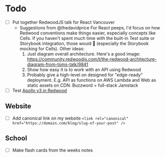 # Todo

- [ ] Put together RedwoodJS talk for React Vancouver
  - Suggestions from @thedavidprice
    For React peeps, I'd focus on how Redwood conventions make things easier, especially concepts like Cells. If you haven't spent much time with the built-in Test suite or Storybook integration, those would :exploding_head: (especially the Storybook mocking for Cells). Other ideas:
    1. Just diagram overall architecture. Here's a good image: https://community.redwoodjs.com/t/the-redwood-architecture-diagram-from-toms-talk/9841
    2. Show how easy it is to work with an API using Redwood
    3. Probably give a high-level on designed for "edge-ready" deployment. E.g. API as functions on AWS Lambda and Web as static assets on CDN. Buzzword = full-stack Jamstack
- [ ] Test [Apollo v3 in Redwood](https://community.redwoodjs.com/t/help-us-test-apollo-graphql-v3/1168)

## Website

- [ ] Add canonical link on my website `<link rel="canonical" href="https://domain.com/blog/slug-of-your-post" />`

## School

- [ ] Make flash cards from the weeks notes
